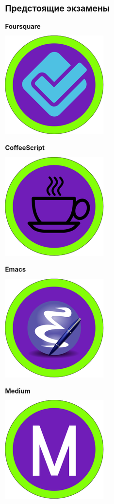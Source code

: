 # Предстоящие экзамены

## Foursquare
![photo](../img/bages/Foursquare.svg)

## CoffeeScript
![photo](../img/bages/Coffee.svg)

## Emacs
![photo](../img/bages/Emacs.svg)

## Medium
![photo](../img/bages/Medium.svg)
